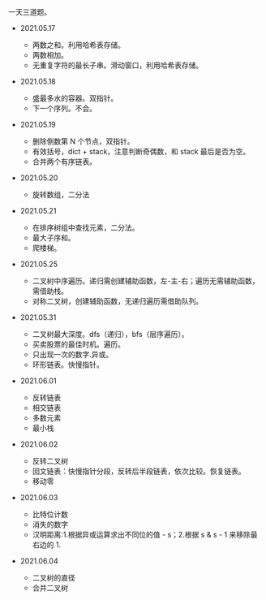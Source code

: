 一天三道题。

* 2021.05.17
  * 两数之和。利用哈希表存储。
  * 两数相加。
  * 无重复字符的最长子串。滑动窗口，利用哈希表存储。


* 2021.05.18
  * 盛最多水的容器。双指针。
  * 下一个序列。不会。

* 2021.05.19
  * 删除倒数第 N 个节点，双指针。
  * 有效括号，dict + stack，注意判断奇偶数，和 stack 最后是否为空。
  * 合并两个有序链表。


* 2021.05.20
  * 旋转数组，二分法

* 2021.05.21
  * 在排序树组中查找元素，二分法。
  * 最大子序和。
  * 爬楼梯。

* 2021.05.25
  * 二叉树中序遍历。递归需创建辅助函数，左-主-右；遍历无需辅助函数，需借助栈。
  * 对称二叉树，创建辅助函数，无递归遍历需借助队列。

* 2021.05.31
  * 二叉树最大深度。dfs（递归），bfs（层序遍历）。
  * 买卖股票的最佳时机。遍历。
  * 只出现一次的数字.异或。
  * 环形链表。快慢指针。

* 2021.06.01
  * 反转链表
  * 相交链表
  * 多数元素
  * 最小栈
* 2021.06.02
  * 反转二叉树
  * 回文链表：快慢指针分段，反转后半段链表，依次比较。恢复链表。
  * 移动零
* 2021.06.03
  * 比特位计数
  * 消失的数字
  * 汉明距离:1.根据异或运算求出不同位的值 - s；2.根据 s & s - 1 来移除最右边的 1.
* 2021.06.04
  * 二叉树的直径
  * 合并二叉树
